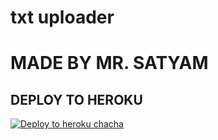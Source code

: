 # txt uploader

# MADE BY MR. SATYAM


## DEPLOY TO HEROKU


[![Deploy to heroku chacha](https://www.herokucdn.com/deploy/button.svg)](https://dashboard.heroku.com/new?template=https://github.com/sumit10869/save_txt_bot)
